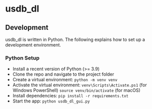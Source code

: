# usdb_dl

## Development
usdb_dl is written in Python.
The following explains how to set up a development environment.

### Python Setup
- Install a recent version of Python (>= 3.9)
- Clone the repo and navigate to the project folder
- Create a virtual environment: `python -m venv venv`
- Activate the virtual environment: `venv\Scripts\Activate.ps1` (for Windows PowerShell) `source venv/bin/activate` (for macOS)
- Install dependencies: `pip install -r requirements.txt`
- Start the app: `python usdb_dl_gui.py`
